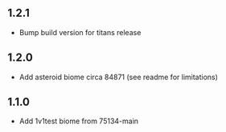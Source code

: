 ## 1.2.1

- Bump build version for titans release

## 1.2.0

- Add asteroid biome circa 84871 (see readme for limitations)

## 1.1.0

- Add 1v1test biome from 75134-main
